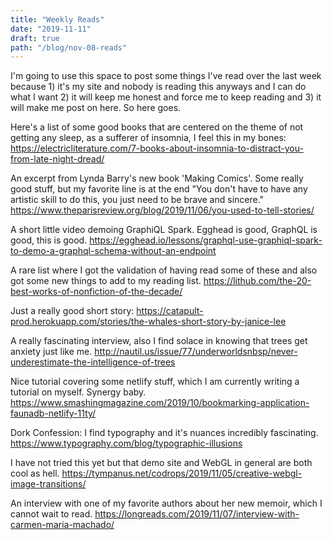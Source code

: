 ```yaml
---
title: "Weekly Reads"
date: "2019-11-11"
draft: true
path: "/blog/nov-08-reads"
---
```

I'm going to use this space to post some things I've read over the last week because 1) it's my site and nobody is reading this anyways and I can do what I want 2) it will keep me honest and force me to keep reading and 3) it will make me post on here. So here goes.

Here's a list of some good books that are centered on the theme of not getting any sleep, as a sufferer of insomnia, I feel this in my bones:
https://electricliterature.com/7-books-about-insomnia-to-distract-you-from-late-night-dread/

An excerpt from Lynda Barry's new book 'Making Comics'. Some really good stuff, but my favorite line is at the end "You don't have to have any artistic skill to do this, you just need to be brave and sincere."
https://www.theparisreview.org/blog/2019/11/06/you-used-to-tell-stories/

A short little video demoing GraphiQL Spark. Egghead is good, GraphQL is good, this is good.
https://egghead.io/lessons/graphql-use-graphiql-spark-to-demo-a-graphql-schema-without-an-endpoint

A rare list where I got the validation of having read some of these and also got some new things to add to my reading list.
https://lithub.com/the-20-best-works-of-nonfiction-of-the-decade/

Just a really good short story:
https://catapult-prod.herokuapp.com/stories/the-whales-short-story-by-janice-lee

A really fascinating interview, also I find solace in knowing that trees get anxiety just like me.
http://nautil.us/issue/77/underworldsnbsp/never-underestimate-the-intelligence-of-trees

Nice tutorial covering some netlify stuff, which I am currently writing a tutorial on myself. Synergy baby.
https://www.smashingmagazine.com/2019/10/bookmarking-application-faunadb-netlify-11ty/

Dork Confession: I find typography and it's nuances incredibly fascinating.
https://www.typography.com/blog/typographic-illusions

I have not tried this yet but that demo site and WebGL in general are both cool as hell.
https://tympanus.net/codrops/2019/11/05/creative-webgl-image-transitions/

An interview with one of my favorite authors about her new memoir, which I cannot wait to read.
https://longreads.com/2019/11/07/interview-with-carmen-maria-machado/